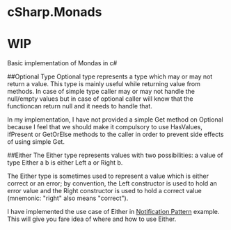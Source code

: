 # cSharp.Monads
# WIP
Basic implementation of Mondas in c#

##Optional Type
Optional type represents a type which may or may not return a value. This type is mainly useful while returning value from methods. In case of simple type caller may or may not handle the null/empty values but in case of optional caller will know that the functioncan return null and it needs to handle that. 

In my implementation, I have not provided a simple Get method on Optional because I feel that we should make it compulsory to use HasValues, ifPresent or GetOrElse methods to the caller in order to prevent side effects of using simple Get.

##Either
The Either type represents values with two possibilities: a value of type Either a b is either Left a or Right b.

The Either type is sometimes used to represent a value which is either correct or an error; by convention, the Left constructor is used to hold an error value and the Right constructor is used to hold a correct value (mnemonic: "right" also means "correct"). 

I have implemented the use case of Either in [Notification Pattern](https://github.com/Priyankad19/NotificationPattern) example. This will give you fare idea of where and how to use Either.

